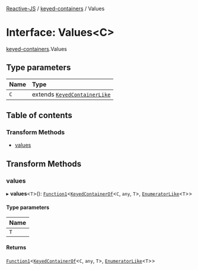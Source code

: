 [Reactive-JS](../README.md) / [keyed-containers](../modules/keyed_containers.md) / Values

# Interface: Values<C\>

[keyed-containers](../modules/keyed_containers.md).Values

## Type parameters

| Name | Type |
| :------ | :------ |
| `C` | extends [`KeyedContainerLike`](keyed_containers.KeyedContainerLike.md) |

## Table of contents

### Transform Methods

- [values](keyed_containers.Values.md#values)

## Transform Methods

### values

▸ **values**<`T`\>(): [`Function1`](../modules/functions.md#function1)<[`KeyedContainerOf`](../modules/keyed_containers.md#keyedcontainerof)<`C`, `any`, `T`\>, [`EnumeratorLike`](containers.EnumeratorLike.md)<`T`\>\>

#### Type parameters

| Name |
| :------ |
| `T` |

#### Returns

[`Function1`](../modules/functions.md#function1)<[`KeyedContainerOf`](../modules/keyed_containers.md#keyedcontainerof)<`C`, `any`, `T`\>, [`EnumeratorLike`](containers.EnumeratorLike.md)<`T`\>\>
